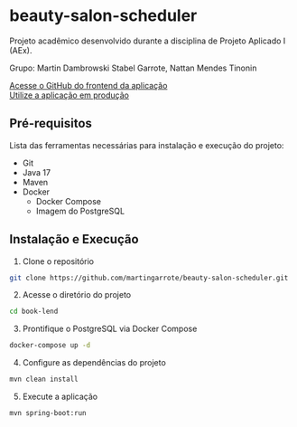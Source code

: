﻿# beauty-salon-scheduler

Projeto acadêmico desenvolvido durante a disciplina de Projeto Aplicado I (AEx).

Grupo: Martin Dambrowski Stabel Garrote, Nattan Mendes Tinonin

[Acesse o GitHub do frontend da aplicação](https://github.com/NaTTaNMendes/trabalhoaex1)<br>
[Utilize a aplicação em produção](https://nattanmendes.github.io/trabalhoaex1/)

## Pré-requisitos

Lista das ferramentas necessárias para instalação e execução do projeto:
- Git
- Java 17
- Maven
- Docker
    - Docker Compose
    - Imagem do PostgreSQL

## Instalação e Execução

1. Clone o repositório

```bash
git clone https://github.com/martingarrote/beauty-salon-scheduler.git
```

2. Acesse o diretório do projeto

```bash
cd book-lend
```

3. Prontifique o PostgreSQL via Docker Compose

```bash
docker-compose up -d
```

4. Configure as dependências do projeto

```bash
mvn clean install
```

5. Execute a aplicação

```bash
mvn spring-boot:run
```
